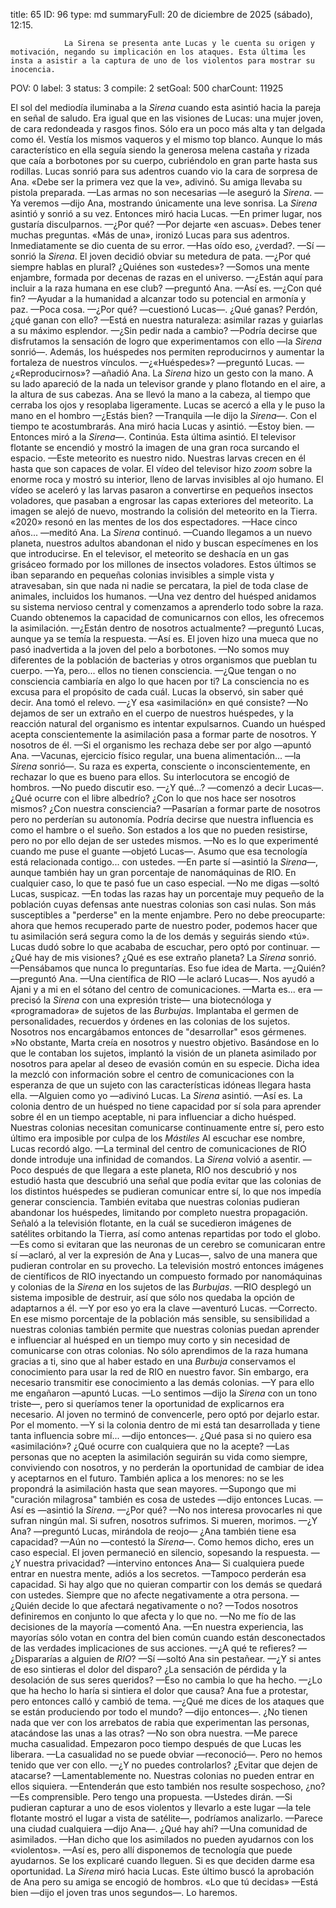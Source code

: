 title:          65
ID:             96
type:           md
summaryFull:    20 de diciembre de 2025 (sábado), 12:15.
                
                La Sirena se presenta ante Lucas y le cuenta su origen y motivación, negando su implicación en los ataques. Esta última les insta a asistir a la captura de uno de los violentos para mostrar su inocencia.
POV:            0
label:          3
status:         3
compile:        2
setGoal:        500
charCount:      11925


El sol del mediodía iluminaba a la *Sirena* cuando esta asintió hacia la pareja en señal de saludo.
Era igual que en las visiones de Lucas: una mujer joven, de cara redondeada y rasgos finos. Sólo era un poco más alta y tan delgada como él. Vestía los mismos vaqueros y el mismo top blanco.
Aunque lo más característico en ella seguía siendo la generosa melena castaña y rizada que caía a borbotones por su cuerpo, cubriéndolo en gran parte hasta sus rodillas.
Lucas sonrió para sus adentros cuando vio la cara de sorpresa de Ana.
«Debe ser la primera vez que la ve», adivinó.
Su amiga llevaba su pistola preparada.
—Las armas no son necesarias —le aseguró la *Sirena*.
—Ya veremos —dijo Ana, mostrando únicamente una leve sonrisa.
La *Sirena* asintió y sonrió a su vez. Entonces miró hacia Lucas.
—En primer lugar, nos gustaría disculparnos.
—¿Por qué?
—Por dejarte «en ascuas». Debes tener muchas preguntas.
«Más de una», ironizó Lucas para sus adentros.
Inmediatamente se dio cuenta de su error.
—Has oído eso, ¿verdad?.
—Sí —sonrió la *Sirena*.
El joven decidió obviar su metedura de pata.
—¿Por qué siempre hablas en plural? ¿Quiénes son «ustedes»?
—Somos una mente enjambre, formada por decenas de razas en el universo.
—¿Están aquí para incluir a la raza humana en ese club? —preguntó Ana.
—Así es.
—¿Con qué fin?
—Ayudar a la humanidad a alcanzar todo su potencial en armonía y paz.
—Poca cosa.
—¿Por qué? —cuestionó Lucas—. ¿Qué ganas? Perdón, ¿qué ganan con ello?
—Está en nuestra naturaleza: asimilar razas y guiarlas a su máximo esplendor.
—¿Sin pedir nada a cambio?
—Podría decirse que disfrutamos la sensación de logro que experimentamos con  ello —la *Sirena* sonrió—. Además, los huéspedes nos permiten reproducirnos y aumentar la fortaleza de nuestros vínculos.
—¿«Huéspedes»? —preguntó Lucas.
—¿«Reproducirnos»? —añadió Ana.
La *Sirena* hizo un gesto con la mano. A su lado apareció de la nada un televisor grande y plano flotando en el aire, a la altura de sus cabezas.
Ana se llevó la mano a la cabeza, al tiempo que cerraba los ojos y resoplaba ligeramente.
Lucas se acercó a ella y le puso la mano en el hombro
—¿Estás bien?
—Tranquila —le dijo la *Sirena*—. Con el tiempo te acostumbrarás.
Ana miró hacia Lucas y asintió.
—Estoy bien. —Entonces miró a la *Sirena*—. Continúa.
Esta última asintió. El televisor flotante se encendió y mostró la imagen de una gran roca surcando el espacio.
—Este meteorito es nuestro nido. Nuestras larvas crecen en él hasta que son capaces de volar.
El vídeo del televisor hizo *zoom* sobre la enorme roca y mostró su interior, lleno de larvas invisibles al ojo humano. El vídeo se aceleró y las larvas pasaron a convertirse en pequeños insectos voladores, que pasaban a engrosar las capas exteriores del meteorito.
La imagen se alejó de nuevo, mostrando la colisión del meteorito en la Tierra. «2020» resonó en las mentes de los dos espectadores.
—Hace cinco años... —meditó Ana.
La *Sirena* continuó.
—Cuando llegamos a un nuevo planeta, nuestros adultos abandonan el nido y buscan especímenes en los que introducirse.
En el televisor, el meteorito se deshacía en un gas grisáceo formado por los millones de insectos voladores. Estos últimos se iban separando en pequeñas colonias invisibles a simple vista y atravesaban, sin que nada ni nadie se percatara, la piel de toda clase de animales, incluidos los humanos.
—Una vez dentro del huésped anidamos su sistema nervioso central y comenzamos a aprenderlo todo sobre la raza. Cuando obtenemos la capacidad de comunicarnos con ellos, les ofrecemos la asimilación.
—¿Están dentro de nosotros actualmente? —preguntó Lucas, aunque ya se temía la respuesta.
—Así es.
El joven hizo una mueca que no pasó inadvertida a la joven del pelo a borbotones.
—No somos muy diferentes de la población de bacterias y otros organismos que pueblan tu cuerpo.
—Ya, pero... ellos no tienen consciencia.
—¿Que tengan o no consciencia cambiaría en algo lo que hacen por ti? La consciencia no es excusa para el propósito de cada cuál.
Lucas la observó, sin saber qué decir.
Ana tomó el relevo.
—¿Y esa «asimilación» en qué consiste?
—No dejamos de ser un extraño en el cuerpo de nuestros huéspedes, y la reacción natural del organismo es intentar expulsarnos. Cuando un huésped acepta conscientemente la asimilación pasa a formar parte de nosotros. Y nosotros de él.
—Si el organismo les rechaza debe ser por algo —apuntó Ana.
—Vacunas, ejercicio físico regular, una buena alimentación... —la *Sirena* sonrió—. Su raza es experta, consciente o inconscientemente, en rechazar lo que es bueno para ellos.
Su interlocutora se encogió de hombros.
—No puedo discutir eso.
—¿Y qué...? —comenzó a decir Lucas—. ¿Qué ocurre con el libre albedrío? ¿Con lo que nos hace ser nosotros mismos? ¿Con nuestra consciencia?
—Pasarían a formar parte de nosotros pero no perderían su autonomía. Podría decirse que nuestra influencia es como el hambre o el sueño. Son estados a los que no pueden resistirse, pero no por ello dejan de ser ustedes mismos.
—No es lo que experimenté cuando me puse el guante —objetó Lucas—. Asumo que esa tecnología está relacionada contigo... con ustedes.
—En parte sí —asintió la *Sirena*—, aunque también hay un gran porcentaje de nanomáquinas de RIO. En cualquier caso, lo que te pasó fue un caso especial.
—No me digas —soltó Lucas, suspicaz.
—En todas las razas hay un porcentaje muy pequeño de la población cuyas defensas ante nuestras colonias son casi nulas. Son más susceptibles a "perderse" en la mente enjambre. Pero no debe preocuparte: ahora que hemos recuperado parte de nuestro poder, podemos hacer que tu asimilación será segura como la de los demás y seguirás siendo «tú».
Lucas dudó sobre lo que acababa de escuchar, pero optó por continuar.
—¿Qué hay de mis visiones? ¿Qué es ese extraño planeta?
La *Sirena* sonrió.
—Pensábamos que nunca lo preguntarías. Eso fue idea de Marta.
—¿Quién? —preguntó Ana.
—Una científica de RIO —le aclaró Lucas—. Nos ayudó a Ajani y a mi en el sótano del centro de comunicaciones.
—Marta es... era —precisó la *Sirena* con una expresión triste— una biotecnóloga y «programadora» de sujetos de las *Burbujas*. Implantaba el germen de personalidades, recuerdos y órdenes en las colonias de los sujetos. Nosotros nos encargábamos entonces de "desarrollar" esos gérmenes.
»No obstante, Marta creía en nosotros y nuestro objetivo. Basándose en lo que le contaban los sujetos, implantó la visión de un planeta asimilado por nosotros para apelar al deseo de evasión común en su especie. Dicha idea la mezcló con información sobre el centro de comunicaciones con la esperanza de que un sujeto con las características idóneas llegara hasta ella.
—Alguien como yo —adivinó Lucas.
La *Sirena* asintió.
—Así es. La colonia dentro de un huésped no tiene capacidad por sí sola para aprender sobre él en un tiempo aceptable, ni para influenciar a dicho huésped. Nuestras colonias necesitan comunicarse continuamente entre sí, pero esto último era imposible por culpa de los *Mástiles*
Al escuchar ese nombre, Lucas recordó algo.
—La terminal del centro de comunicaciones de RIO donde introduje una infinidad de comandos.
La *Sirena* volvió a asentir.
—Poco después de que llegara a este planeta, RIO nos descubrió y nos estudió hasta que descubrió una señal que podía evitar que las colonias de los distintos huéspedes se pudieran comunicar entre sí, lo que nos impedía generar consciencia. También evitaba que nuestras colonias pudieran abandonar los huéspedes, limitando por completo nuestra propagación.
Señaló a la televisión flotante, en la cuál se sucedieron imágenes de satélites orbitando la Tierra, así como antenas repartidas por todo el globo.
—Es como si evitaran que las neuronas de un cerebro se comunicaran entre sí —aclaró, al ver la expresión de Ana y Lucas—, salvo de una manera que pudieran controlar en su provecho.
La televisión mostró entonces imágenes de científicos de RIO inyectando un compuesto formado por nanomáquinas y colonias de la *Sirena* en los sujetos de las *Burbujas*.
—RIO desplegó un sistema imposible de destruir, así que sólo nos quedaba la opción de adaptarnos a él.
—Y por eso yo era la clave —aventuró Lucas.
—Correcto. En ese mismo porcentaje de la población más sensible, su sensibilidad a nuestras colonias también permite que nuestras colonias puedan aprender e influenciar al huésped en un tiempo muy corto y sin necesidad de comunicarse con otras colonias. No sólo aprendimos de la raza humana gracias a ti, sino que al haber estado en una *Burbuja* conservamos el conocimiento para usar la red de RIO en nuestro favor. Sin embargo, era necesario transmitir ese conocimiento a las demás colonias.
—Y para ello me engañaron —apuntó Lucas.
—Lo sentimos —dijo la *Sirena* con un tono triste—, pero si queríamos tener la oportunidad de explicarnos era necesario.
Al joven no terminó de convencerle, pero optó por dejarlo estar. Por el momento.
—Y si la colonia dentro de mi está tan desarrollada y tiene tanta influencia sobre mí... —dijo entonces—. ¿Qué pasa si no quiero esa «asimilación»? ¿Qué ocurre con cualquiera que no la acepte?
—Las personas que no acepten la asimilación seguirán su vida como siempre, conviviendo con nosotros, y no perderán la oportunidad de cambiar de idea y aceptarnos en el futuro. También aplica a  los menores: no se les propondrá la asimilación hasta que sean mayores.
—Supongo que mi "curación milagrosa" también es cosa de ustedes —dijo entonces Lucas.
—Así es —asintió la *Sirena*.
—¿Por qué?
—No nos interesa provocarles ni que sufran ningún mal. Si sufren, nosotros sufrimos. Si mueren, morimos.
—¿Y Ana? —preguntó Lucas, mirándola de reojo— ¿Ana también tiene esa capacidad?
—Aún no —contestó la *Sirena*—. Como hemos dicho, eres un caso especial.
El joven permaneció en silencio, sopesando la respuesta.
—¿Y nuestra privacidad? —intervino entonces Ana— Si cualquiera puede entrar en nuestra mente, adiós a los secretos.
—Tampoco perderán esa capacidad. Si hay algo que no quieran compartir con los demás se quedará con ustedes. Siempre que no afecte negativamente a otra persona.
—¿Quién decide lo que afectará negativamente o no?
—Todos nosotros definiremos en conjunto lo que afecta y lo que no.
—No me fío de las decisiones de la mayoría —comentó Ana.
—En nuestra experiencia, las mayorías sólo votan en contra del bien común cuando están desconectados de las verdades implicaciones de sus acciones.
—¿A qué te refieres?
—¿Dispararías a alguien de *RIO*?
—Sí —soltó Ana sin pestañear.
—¿Y si antes de eso sintieras el dolor del disparo? ¿La sensación de pérdida y la desolación de sus seres queridos?
—Eso no cambia lo que ha hecho.
—¿Lo que ha hecho lo haría si sintiera el dolor que causa?
Ana fue a protestar, pero entonces calló y cambió de tema.
—¿Qué me dices de los ataques que se están produciendo por todo el mundo? —dijo entonces—. ¿No tienen nada que ver con los arrebatos de rabia que experimentan las personas, atacándose las unas a las otras?
—No son obra nuestra.
—Me parece mucha casualidad. Empezaron poco tiempo después de que Lucas les liberara.
—La casualidad no se puede obviar —reconoció—. Pero no hemos tenido que ver con ello.
—¿Y no puedes controlarlos? ¿Evitar que dejen de atacarse?
—Lamentablemente no. Nuestras colonias no pueden  entrar en ellos siquiera.
—Entenderán que esto también nos resulte sospechoso, ¿no?
—Es comprensible. Pero tengo una propuesta.
—Ustedes dirán.
—Si pudieran capturar a uno de esos violentos y llevarlo a este lugar —la tele flotante mostró el lugar a vista de satélite—, podríamos analizarlo.
—Parece una ciudad cualquiera —dijo Ana—. ¿Qué hay ahí?
—Una comunidad de asimilados.
—Han dicho que los asimilados no pueden ayudarnos con los «violentos».
—Así es, pero allí disponemos de tecnología que puede ayudarnos. Se los explicaré cuando lleguen. Si es que deciden darme esa oportunidad.
La *Sirena* miró hacia Lucas. Este último buscó la aprobación de Ana pero su amiga se encogió de hombros.
«Lo que tú decidas»
—Está bien —dijo el joven tras unos segundos—. Lo haremos.